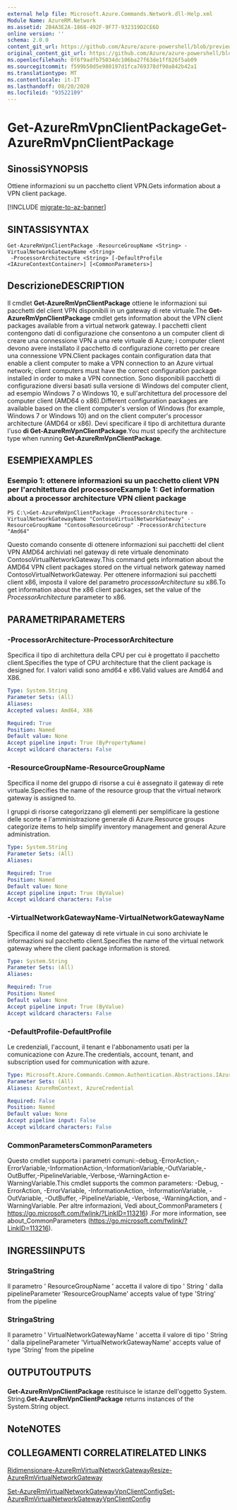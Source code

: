```yaml
---
external help file: Microsoft.Azure.Commands.Network.dll-Help.xml
Module Name: AzureRM.Network
ms.assetid: 2B4A3E2A-1868-492F-9F77-932319D2CE6D
online version: ''
schema: 2.0.0
content_git_url: https://github.com/Azure/azure-powershell/blob/preview/src/ResourceManager/Network/Commands.Network/help/Get-AzureRmVpnClientPackage.md
original_content_git_url: https://github.com/Azure/azure-powershell/blob/preview/src/ResourceManager/Network/Commands.Network/help/Get-AzureRmVpnClientPackage.md
ms.openlocfilehash: 0f6f9adfb75034dc106ba27f63de1ff826f5ab09
ms.sourcegitcommit: f599b50d5e980197d1fca769378df90a842b42a1
ms.translationtype: MT
ms.contentlocale: it-IT
ms.lasthandoff: 08/20/2020
ms.locfileid: "93522109"
---
```

# <span data-ttu-id="b07f2-101">Get-AzureRmVpnClientPackage</span><span class="sxs-lookup"><span data-stu-id="b07f2-101">Get-AzureRmVpnClientPackage</span></span>

## <span data-ttu-id="b07f2-102">Sinossi</span><span class="sxs-lookup"><span data-stu-id="b07f2-102">SYNOPSIS</span></span>
<span data-ttu-id="b07f2-103">Ottiene informazioni su un pacchetto client VPN.</span><span class="sxs-lookup"><span data-stu-id="b07f2-103">Gets information about a VPN client package.</span></span>

[!INCLUDE [migrate-to-az-banner](../../includes/migrate-to-az-banner.md)]

## <span data-ttu-id="b07f2-104">SINTASSI</span><span class="sxs-lookup"><span data-stu-id="b07f2-104">SYNTAX</span></span>

```
Get-AzureRmVpnClientPackage -ResourceGroupName <String> -VirtualNetworkGatewayName <String>
 -ProcessorArchitecture <String> [-DefaultProfile <IAzureContextContainer>] [<CommonParameters>]
```

## <span data-ttu-id="b07f2-105">Descrizione</span><span class="sxs-lookup"><span data-stu-id="b07f2-105">DESCRIPTION</span></span>
<span data-ttu-id="b07f2-106">Il cmdlet **Get-AzureRmVpnClientPackage** ottiene le informazioni sui pacchetti del client VPN disponibili in un gateway di rete virtuale.</span><span class="sxs-lookup"><span data-stu-id="b07f2-106">The **Get-AzureRmVpnClientPackage** cmdlet gets information about the VPN client packages available from a virtual network gateway.</span></span>
<span data-ttu-id="b07f2-107">I pacchetti client contengono dati di configurazione che consentono a un computer client di creare una connessione VPN a una rete virtuale di Azure; i computer client devono avere installato il pacchetto di configurazione corretto per creare una connessione VPN.</span><span class="sxs-lookup"><span data-stu-id="b07f2-107">Client packages contain configuration data that enable a client computer to make a VPN connection to an Azure virtual network; client computers must have the correct configuration package installed in order to make a VPN connection.</span></span>
<span data-ttu-id="b07f2-108">Sono disponibili pacchetti di configurazione diversi basati sulla versione di Windows del computer client, ad esempio Windows 7 o Windows 10, e sull'architettura del processore del computer client (AMD64 o x86).</span><span class="sxs-lookup"><span data-stu-id="b07f2-108">Different configuration packages are available based on the client computer's version of Windows (for example, Windows 7 or Windows 10) and on the client computer's processor architecture (AMD64 or x86).</span></span>
<span data-ttu-id="b07f2-109">Devi specificare il tipo di architettura durante l'uso **di Get-AzureRmVpnClientPackage**.</span><span class="sxs-lookup"><span data-stu-id="b07f2-109">You must specify the architecture type when running **Get-AzureRmVpnClientPackage**.</span></span>

## <span data-ttu-id="b07f2-110">ESEMPI</span><span class="sxs-lookup"><span data-stu-id="b07f2-110">EXAMPLES</span></span>

### <span data-ttu-id="b07f2-111">Esempio 1: ottenere informazioni su un pacchetto client VPN per l'architettura del processore</span><span class="sxs-lookup"><span data-stu-id="b07f2-111">Example 1: Get information about a processor architecture VPN client package</span></span>
```
PS C:\>Get-AzureRmVpnClientPackage -ProcessorArchitecture -VirtualNetworkGatewayName "ContosoVirtualNetworkGateway" -ResourceGroupName "ContosoResourceGroup" -ProcessorArchitecture "Amd64"
```

<span data-ttu-id="b07f2-112">Questo comando consente di ottenere informazioni sui pacchetti del client VPN AMD64 archiviati nel gateway di rete virtuale denominato ContosoVirtualNetworkGateway.</span><span class="sxs-lookup"><span data-stu-id="b07f2-112">This command gets information about the AMD64 VPN client packages stored on the virtual network gateway named ContosoVirtualNetworkGateway.</span></span>
<span data-ttu-id="b07f2-113">Per ottenere informazioni sui pacchetti client x86, imposta il valore del parametro *processorArchitecture* su x86.</span><span class="sxs-lookup"><span data-stu-id="b07f2-113">To get information about the x86 client packages, set the value of the *ProcessorArchitecture* parameter to x86.</span></span>

## <span data-ttu-id="b07f2-114">PARAMETRI</span><span class="sxs-lookup"><span data-stu-id="b07f2-114">PARAMETERS</span></span>

### <span data-ttu-id="b07f2-115">-ProcessorArchitecture</span><span class="sxs-lookup"><span data-stu-id="b07f2-115">-ProcessorArchitecture</span></span>
<span data-ttu-id="b07f2-116">Specifica il tipo di architettura della CPU per cui è progettato il pacchetto client.</span><span class="sxs-lookup"><span data-stu-id="b07f2-116">Specifies the type of CPU architecture that the client package is designed for.</span></span>
<span data-ttu-id="b07f2-117">I valori validi sono amd64 e x86.</span><span class="sxs-lookup"><span data-stu-id="b07f2-117">Valid values are Amd64 and X86.</span></span>

```yaml
Type: System.String
Parameter Sets: (All)
Aliases: 
Accepted values: Amd64, X86

Required: True
Position: Named
Default value: None
Accept pipeline input: True (ByPropertyName)
Accept wildcard characters: False
```

### <span data-ttu-id="b07f2-118">-ResourceGroupName</span><span class="sxs-lookup"><span data-stu-id="b07f2-118">-ResourceGroupName</span></span>
<span data-ttu-id="b07f2-119">Specifica il nome del gruppo di risorse a cui è assegnato il gateway di rete virtuale.</span><span class="sxs-lookup"><span data-stu-id="b07f2-119">Specifies the name of the resource group that the virtual network gateway is assigned to.</span></span>

<span data-ttu-id="b07f2-120">I gruppi di risorse categorizzano gli elementi per semplificare la gestione delle scorte e l'amministrazione generale di Azure.</span><span class="sxs-lookup"><span data-stu-id="b07f2-120">Resource groups categorize items to help simplify inventory management and general Azure administration.</span></span>

```yaml
Type: System.String
Parameter Sets: (All)
Aliases: 

Required: True
Position: Named
Default value: None
Accept pipeline input: True (ByValue)
Accept wildcard characters: False
```

### <span data-ttu-id="b07f2-121">-VirtualNetworkGatewayName</span><span class="sxs-lookup"><span data-stu-id="b07f2-121">-VirtualNetworkGatewayName</span></span>
<span data-ttu-id="b07f2-122">Specifica il nome del gateway di rete virtuale in cui sono archiviate le informazioni sul pacchetto client.</span><span class="sxs-lookup"><span data-stu-id="b07f2-122">Specifies the name of the virtual network gateway where the client package information is stored.</span></span>

```yaml
Type: System.String
Parameter Sets: (All)
Aliases: 

Required: True
Position: Named
Default value: None
Accept pipeline input: True (ByValue)
Accept wildcard characters: False
```

### <span data-ttu-id="b07f2-123">-DefaultProfile</span><span class="sxs-lookup"><span data-stu-id="b07f2-123">-DefaultProfile</span></span>
<span data-ttu-id="b07f2-124">Le credenziali, l'account, il tenant e l'abbonamento usati per la comunicazione con Azure.</span><span class="sxs-lookup"><span data-stu-id="b07f2-124">The credentials, account, tenant, and subscription used for communication with azure.</span></span>

```yaml
Type: Microsoft.Azure.Commands.Common.Authentication.Abstractions.IAzureContextContainer
Parameter Sets: (All)
Aliases: AzureRmContext, AzureCredential

Required: False
Position: Named
Default value: None
Accept pipeline input: False
Accept wildcard characters: False
```

### <span data-ttu-id="b07f2-125">CommonParameters</span><span class="sxs-lookup"><span data-stu-id="b07f2-125">CommonParameters</span></span>
<span data-ttu-id="b07f2-126">Questo cmdlet supporta i parametri comuni:-debug,-ErrorAction,-ErrorVariable,-InformationAction,-InformationVariable,-OutVariable,-OutBuffer,-PipelineVariable,-Verbose,-WarningAction e-WarningVariable.</span><span class="sxs-lookup"><span data-stu-id="b07f2-126">This cmdlet supports the common parameters: -Debug, -ErrorAction, -ErrorVariable, -InformationAction, -InformationVariable, -OutVariable, -OutBuffer, -PipelineVariable, -Verbose, -WarningAction, and -WarningVariable.</span></span> <span data-ttu-id="b07f2-127">Per altre informazioni, Vedi about_CommonParameters ( https://go.microsoft.com/fwlink/?LinkID=113216) .</span><span class="sxs-lookup"><span data-stu-id="b07f2-127">For more information, see about_CommonParameters (https://go.microsoft.com/fwlink/?LinkID=113216).</span></span>

## <span data-ttu-id="b07f2-128">INGRESSI</span><span class="sxs-lookup"><span data-stu-id="b07f2-128">INPUTS</span></span>

### <span data-ttu-id="b07f2-129">Stringa</span><span class="sxs-lookup"><span data-stu-id="b07f2-129">String</span></span>
<span data-ttu-id="b07f2-130">Il parametro ' ResourceGroupName ' accetta il valore di tipo ' String ' dalla pipeline</span><span class="sxs-lookup"><span data-stu-id="b07f2-130">Parameter 'ResourceGroupName' accepts value of type 'String' from the pipeline</span></span>

### <span data-ttu-id="b07f2-131">Stringa</span><span class="sxs-lookup"><span data-stu-id="b07f2-131">String</span></span>
<span data-ttu-id="b07f2-132">Il parametro ' VirtualNetworkGatewayName ' accetta il valore di tipo ' String ' dalla pipeline</span><span class="sxs-lookup"><span data-stu-id="b07f2-132">Parameter 'VirtualNetworkGatewayName' accepts value of type 'String' from the pipeline</span></span>

## <span data-ttu-id="b07f2-133">OUTPUT</span><span class="sxs-lookup"><span data-stu-id="b07f2-133">OUTPUTS</span></span>

###  
<span data-ttu-id="b07f2-134">**Get-AzureRmVpnClientPackage** restituisce le istanze dell'oggetto System. String.</span><span class="sxs-lookup"><span data-stu-id="b07f2-134">**Get-AzureRmVpnClientPackage** returns instances of the System.String object.</span></span>

## <span data-ttu-id="b07f2-135">Note</span><span class="sxs-lookup"><span data-stu-id="b07f2-135">NOTES</span></span>

## <span data-ttu-id="b07f2-136">COLLEGAMENTI CORRELATI</span><span class="sxs-lookup"><span data-stu-id="b07f2-136">RELATED LINKS</span></span>

[<span data-ttu-id="b07f2-137">Ridimensionare-AzureRmVirtualNetworkGateway</span><span class="sxs-lookup"><span data-stu-id="b07f2-137">Resize-AzureRmVirtualNetworkGateway</span></span>](./Resize-AzureRmVirtualNetworkGateway.md)

[<span data-ttu-id="b07f2-138">Set-AzureRmVirtualNetworkGatewayVpnClientConfig</span><span class="sxs-lookup"><span data-stu-id="b07f2-138">Set-AzureRmVirtualNetworkGatewayVpnClientConfig</span></span>](./Set-AzureRmVirtualNetworkGatewayVpnClientConfig.md)


